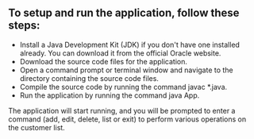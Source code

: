 ## To setup and run the application, follow these steps:

- Install a Java Development Kit (JDK) if you don't have one installed already. You can download it from the official Oracle website.
- Download the source code files for the application.
- Open a command prompt or terminal window and navigate to the directory containing the source code files.
- Compile the source code by running the command javac *.java.
- Run the application by running the command java App.

The application will start running, and you will be prompted to enter a command (add, edit, delete, list or exit) to perform various operations on the customer list.


